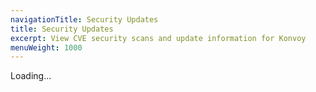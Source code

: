 ```yaml
---
navigationTitle: Security Updates
title: Security Updates
excerpt: View CVE security scans and update information for Konvoy
menuWeight: 1000
---
```


<div class="cve-table-container">Loading...</div>
<script src="/js/cve.js"></script>


